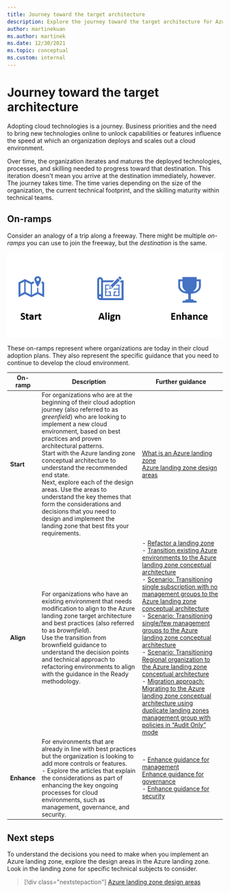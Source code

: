 ```yaml
---
title: Journey toward the target architecture
description: Explore the journey toward the target architecture for Azure landing zones.
author: martinekuan
ms.author: martinek
ms.date: 12/30/2021
ms.topic: conceptual
ms.custom: internal
---
```


# Journey toward the target architecture

Adopting cloud technologies is a journey. Business priorities and the need to bring new technologies online to unlock capabilities or features influence the speed at which an organization deploys and scales out a cloud environment.

Over time, the organization iterates and matures the deployed technologies, processes, and skilling needed to progress toward that destination. This iteration doesn't mean you arrive at the destination immediately, however. The journey takes time. The time varies depending on the size of the organization, the current technical footprint, and the skilling maturity within technical teams.

## On-ramps

Consider an analogy of a trip along a freeway. There might be multiple *on-ramps* you can use to join the freeway, but the *destination* is the same.

![Diagram of Azure landing zone journey on-ramps.](../../_images/ready/alz-journey.png)

These on-ramps represent where organizations are today in their cloud adoption plans. They also represent the specific guidance that you need to continue to develop the cloud environment.

| On-ramp | Description | Further guidance |
|--|--|--|
| **Start** | For organizations who are at the beginning of their cloud adoption journey (also referred to as *greenfield*) who are looking to implement a new cloud environment, based on best practices and proven architectural patterns. <br> Start with the Azure landing zone conceptual architecture to understand the recommended end state. <br> Next, explore each of the design areas. Use the areas to understand the key themes that form the considerations and decisions that you need to design and implement the landing zone that best fits your requirements. | [What is an Azure landing zone](./index.md) <br> [Azure landing zone design areas](./design-areas.md) |
| **Align** | For organizations who have an existing environment that needs modification to align to the Azure landing zone target architecture and best practices (also referred to as *brownfield*). <br> Use the transition from brownfield guidance to understand the decision points and technical approach to refactoring environments to align with the guidance in the Ready methodology. | - [Refactor a landing zone](./refactor.md) <br> - [Transition existing Azure environments to the Azure landing zone conceptual architecture](./../enterprise-scale/transition.md) <br> - [Scenario: Transitioning single subscription with no management groups to the Azure landing zone conceptual architecture](./align-scenarios.md) <br> - [Scenario: Transitioning single/few management groups to the Azure landing zone conceptual architecture](./align-scenarios-1.md) <br> - [Scenario: Transitioning Regional organization to the Azure landing zone conceptual architecture](./align-scenarios-2.md) <br> - [Migration approach: Migrating to the Azure landing zone conceptual architecture using duplicate landing zones management group with policies in “Audit Only” mode](./align-approaches-1.md) |
| **Enhance** | For environments that are already in line with best practices but the organization is looking to add more controls or features. <br> - Explore the articles that explain the considerations as part of enhancing the key ongoing processes for cloud environments, such as management, governance, and security. | - [Enhance guidance for management](../considerations/landing-zone-operations.md) <br> [Enhance guidance for governance](../considerations/landing-zone-governance.md) <br> - [Enhance guidance for security](../considerations/landing-zone-security.md) |

## Next steps

To understand the decisions you need to make when you implement an Azure landing zone, explore the design areas in the Azure landing zone. Look in the landing zone for specific technical subjects to consider.

> [!div class="nextstepaction"]
> [Azure landing zone design areas](./design-areas.md)
